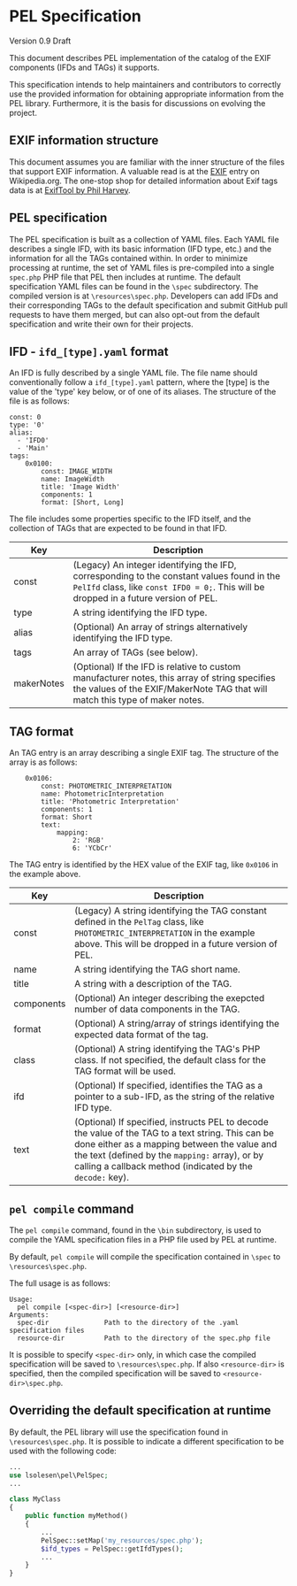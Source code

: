 # PEL Specification

Version 0.9 Draft

This document describes PEL implementation of the catalog of the EXIF components (IFDs and TAGs) it supports.

This specification intends to help maintainers and contributors to correctly use the provided information for obtaining appropriate information from the PEL library.
Furthermore, it is the basis for discussions on evolving the project.

## EXIF information structure

This document assumes you are familiar with the inner structure of the files that support EXIF information. A valuable read is at
the [EXIF](https://en.wikipedia.org/wiki/Exif) entry on Wikipedia.org. The one-stop shop for detailed information about Exif tags data
is at [ExifTool by Phil Harvey](http://owl.phy.queensu.ca/~phil/exiftool/TagNames/index.html).

## PEL specification

The PEL specification is built as a collection of YAML files. Each YAML file describes a single IFD, with its basic information (IFD type, etc.) and the information
for all the TAGs contained within.
In order to minimize processing at runtime, the set of YAML files is pre-compiled into a single `spec.php` PHP file that PEL then includes at runtime.
The default specification YAML files can be found in the `\spec` subdirectory. The compiled version is at `\resources\spec.php`.
Developers can add IFDs and their corresponding TAGs to the default specification and submit GitHub pull requests to have them merged,
but can also opt-out from the default specification and write their own for their projects.

## IFD - `ifd_[type].yaml` format

An IFD is fully described by a single YAML file. The file name should conventionally follow a `ifd_[type].yaml` pattern, where the
[type] is the value of the 'type' key below, or of one of its aliases. The structure of the file is as follows:

```
const: 0
type: '0'
alias:
  - 'IFD0'
  - 'Main'
tags:
    0x0100:
        const: IMAGE_WIDTH
        name: ImageWidth
        title: 'Image Width'
        components: 1
        format: [Short, Long]
```

The file includes some properties specific to the IFD itself, and the collection of TAGs that are expected to be
found in that IFD.

| Key        | Description                                                                                           |
| ---------- | ----------------------------------------------------------------------------------------------------- |
| const      | (Legacy) An integer identifying the IFD, corresponding to the constant values found in the `PelIfd` class, like `const IFD0 = 0;`. This will be dropped in a future version of PEL. |
| type       | A string identifying the IFD type. |
| alias      | (Optional) An array of strings alternatively identifying the IFD type. |
| tags       | An array of TAGs (see below). |
| makerNotes | (Optional) If the IFD is relative to custom manufacturer notes, this array of string specifies the values of the EXIF/MakerNote TAG that will match this type of maker notes. |

## TAG format

An TAG entry is an array describing a single EXIF tag. The structure of the array is as follows:

```
    0x0106:
        const: PHOTOMETRIC_INTERPRETATION
        name: PhotometricInterpretation
        title: 'Photometric Interpretation'
        components: 1
        format: Short
        text:
            mapping:
                2: 'RGB'
                6: 'YCbCr'
```

The TAG entry is identified by the HEX value of the EXIF tag, like `0x0106` in the example above.

| Key        | Description                                                                                           |
| ---------- | ----------------------------------------------------------------------------------------------------- |
| const      | (Legacy) A string identifying the TAG constant defined in the `PelTag` class, like `PHOTOMETRIC_INTERPRETATION` in the example above. This will be dropped in a future version of PEL. |
| name       | A string identifying the TAG short name. |
| title      | A string with a description of the TAG. |
| components | (Optional) An integer describing the exepcted number of data components in the TAG. |
| format     | (Optional) A string/array of strings identifying the expected data format of the tag. |
| class      | (Optional) A string identifying the TAG's PHP class. If not specified, the default class for the TAG format will be used. |
| ifd        | (Optional) If specified, identifies the TAG as a pointer to a sub-IFD, as the string of the relative IFD type.  |
| text       | (Optional) If specified, instructs PEL to decode the value of the TAG to a text string. This can be done either as a mapping between the value and the text (defined by the `mapping:` array), or by calling a callback method (indicated by the `decode:` key). |

## `pel compile` command

The `pel compile` command, found in the `\bin` subdirectory, is used to compile the YAML specification files in a PHP file used by PEL at runtime.

By default, `pel compile` will compile the specification contained in `\spec` to `\resources\spec.php`.

The full usage is as follows:
```
Usage:
  pel compile [<spec-dir>] [<resource-dir>]
Arguments:
  spec-dir              Path to the directory of the .yaml specification files
  resource-dir          Path to the directory of the spec.php file
```

It is possible to specify `<spec-dir>` only, in which case the compiled specification will be saved to `\resources\spec.php`. If also
`<resource-dir>` is specified, then the compiled specification will be saved to `<resource-dir>\spec.php`.

## Overriding the default specification at runtime

By default, the PEL library will use the specification found in `\resources\spec.php`. It is possible to indicate a different specification
to be used with the following code:

```php
...
use lsolesen\pel\PelSpec;
...

class MyClass
{
    public function myMethod()
    {
        ...
        PelSpec::setMap('my_resources/spec.php');
        $ifd_types = PelSpec::getIfdTypes();
        ...
    }
}
```
